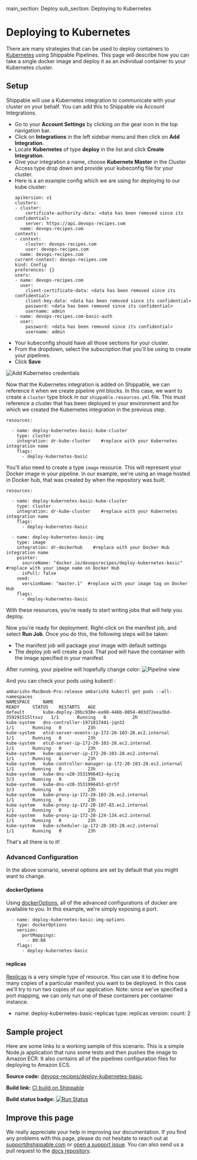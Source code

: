 main_section: Deploy
sub_section: Deploying to Kubernetes

# Deploying to Kubernetes
There are many strategies that can be used to deploy containers to [Kubernetes](https://kubernetes.io/) using Shippable Pipelines.  This page will describe how you can take a single docker image and deploy it as an individual container to your Kubernetes cluster.

## Setup

Shippable will use a Kubernetes integration to communicate with your cluster on your behalf. You can add this to Shippable via Account Integrations.

- Go to your **Account Settings** by clicking on the gear icon in the top navigation bar.
- Click on **Integrations** in the left sidebar menu and then click on **Add Integration**.
- Locate **Kubernetes** of type **deploy** in the list and click **Create Integration**.
- Give your integration a name, choose **Kubernete Master** in the Cluster Access type drop down and provide your kubeconfig file for your cluster.
- Here is a an example config which we are using for deploying to our kube cluster:
  ```
  apiVersion: v1
  clusters:
  - cluster:
      certificate-authority-data: <data has been removed since its confidential>
      server: https://api.devops-recipes.com
    name: devops-recipes.com
  contexts:
  - context:
      cluster: devops-recipes.com
      user: devops-recipes.com
    name: devops-recipes.com
  current-context: devops-recipes.com
  kind: Config
  preferences: {}
  users:
  - name: devops-recipes.com
    user:
      client-certificate-data: <data has been removed since its confidential>
      client-key-data: <data has been removed since its confidential>
      password: <data has been removed since its confidential>
      username: admin
  - name: devops-recipes.com-basic-auth
    user:
      password: <data has been removed since its confidential>
      username: admin
  ```
- Your kubeconfig should have all those sections for your cluster.  
- From the dropdown, select the subscription that you'll be using to create your pipelines.
- Click **Save**

<img src="../../images/deploy/amazon-ecs/create-kube-deploy-integration.png" alt="Add Kubernetes credentials">


Now that the Kubernetes integration is added on Shippable, we can reference it when we create pipeline yml blocks.  In this case, we want to create a `cluster` type block in our `shippable.resources.yml` file.  This must reference a cluster that has been deployed in your environment and for which we created the Kubernetes integration in the previous step.

```
resources:

  - name: deploy-kubernetes-basic-kube-cluster
    type: cluster
    integration: dr-kube-cluster    #replace with your Kubernetes integration name
    flags:
      - deploy-kubernetes-basic

```

You'll also need to create a type `image` resource.  This will represent your Docker image in your pipeline.  In our example, we're using an image hosted in Docker hub, that was created by when the repository was built.

```
resources:

  - name: deploy-kubernetes-basic-kube-cluster
    type: cluster
    integration: dr-kube-cluster    #replace with your Kubernetes integration name
    flags:
      - deploy-kubernetes-basic

  - name: deploy-kubernetes-basic-img
    type: image
    integration: dr-dockerhub    #replace with your Docker Hub integration name
    pointer:
      sourceName: "docker.io/devopsrecipes/deploy-kubernetes-basic"  #replace with your image name on Docker Hub
      isPull: false
    seed:
      versionName: "master.1"  #replace with your image tag on Docker Hub
    flags:
      - deploy-kubernetes-basic
```

With these resources, you're ready to start writing jobs that will help you deploy.

Now you're ready for deployment.  Right-click on the manifest job, and select **Run Job**.  Once you do this, the following steps will be taken:

- The manifest job will package your image with default settings
- The deploy job will create a pod. That pod will have the container with the image specified in your manifest.

After running, your pipeline will hopefully change color:
![Pipeline view](https://github.com/devops-recipes/deploy-kubernetes-basic/raw/master/public/resources/images/pipeline-view.png)

And  you can check your pods using kubectl :

```
ambarishs-MacBook-Pro:release ambarish$ kubectl get pods --all-namespaces
NAMESPACE     NAME                                                              READY     STATUS    RESTARTS   AGE
default       kube-deploy-20bc938e-ea98-446b-8054-403d72eea3bd-359291515ltsvz   1/1       Running   0          2h
kube-system   dns-controller-1971817441-jqn32                                   1/1       Running   0          23h
kube-system   etcd-server-events-ip-172-20-103-28.ec2.internal                  1/1       Running   0          23h
kube-system   etcd-server-ip-172-20-103-28.ec2.internal                         1/1       Running   0          23h
kube-system   kube-apiserver-ip-172-20-103-28.ec2.internal                      1/1       Running   4          23h
kube-system   kube-controller-manager-ip-172-20-103-28.ec2.internal             1/1       Running   0          23h
kube-system   kube-dns-v20-3531996453-4yciq                                     3/3       Running   0          23h
kube-system   kube-dns-v20-3531996453-qtr5f                                     3/3       Running   0          23h
kube-system   kube-proxy-ip-172-20-103-28.ec2.internal                          1/1       Running   0          23h
kube-system   kube-proxy-ip-172-20-107-83.ec2.internal                          1/1       Running   0          23h
kube-system   kube-proxy-ip-172-20-124-134.ec2.internal                         1/1       Running   0          23h
kube-system   kube-scheduler-ip-172-20-103-28.ec2.internal                      1/1       Running   0          23h
```

That's all there is to it!

### Advanced Configuration
In the above scenario, several options are set by default that you might want to change.

#### dockerOptions
Using [dockerOptions](http://docs.shippable.com/pipelines/resources/dockerOptions/), all of the advanced configurations of docker are available to you. In this example, we're simply exposing a port.
```
  - name: deploy-kubernetes-basic-img-options
    type: dockerOptions
    version:
      portMappings:
        - 80:80
    flags:
      - deploy-kubernetes-basic
```

#### replicas

[Replicas](http://docs.shippable.com/pipelines/resources/replicas/) is a very simple type of resource. You can use it to define how many copies of a particular manifest you want to be deployed. In this case we'll try to run two copies of our application. Note: since we've specified a port mapping, we can only run one of these containers per container instance.
  - name: deploy-kubernetes-basic-replicas
    type: replicas
    version:
      count: 2

## Sample project

Here are some links to a working sample of this scenario. This is a simple Node.js application that runs some tests and then pushes
the image to Amazon ECR. It also contains all of the pipelines configuration files for deploying to Amazon ECS.

**Source code:**  [devops-recipes/deploy-kubernetes-basic](https://github.com/devops-recipes/deploy-kubernetes-basic).

**Build link:** [CI build on Shippable](https://app.shippable.com/github/devops-recipes/deploy-kubernetes-basic/runs/7/1/console)

**Build status badge:** [![Run Status](https://api.shippable.com/projects/58fcef822ddacd090044cf75/badge?branch=master
)](https://app.shippable.com/github/devops-recipes/deploy-kubernetes-basic)

## Improve this page

We really appreciate your help in improving our documentation. If you find any problems with this page, please do not hesitate to reach out at [support@shippable.com](mailto:support@shippable.com) or [open a support issue](https://www.github.com/Shippable/support/issues). You can also send us a pull request to the [docs repository](https://www.github.com/Shippable/docs).
